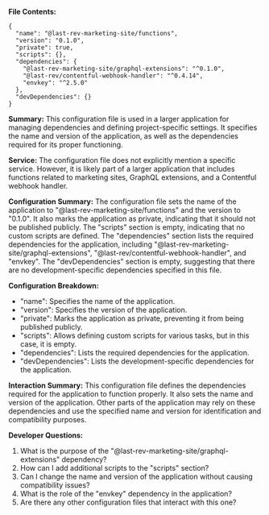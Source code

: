 **File Contents:**

```
{
  "name": "@last-rev-marketing-site/functions",
  "version": "0.1.0",
  "private": true,
  "scripts": {},
  "dependencies": {
    "@last-rev-marketing-site/graphql-extensions": "^0.1.0",
    "@last-rev/contentful-webhook-handler": "^0.4.14",
    "envkey": "^2.5.0"
  },
  "devDependencies": {}
}
```

**Summary:**
This configuration file is used in a larger application for managing dependencies and defining project-specific settings. It specifies the name and version of the application, as well as the dependencies required for its proper functioning.

**Service:**
The configuration file does not explicitly mention a specific service. However, it is likely part of a larger application that includes functions related to marketing sites, GraphQL extensions, and a Contentful webhook handler.

**Configuration Summary:**
The configuration file sets the name of the application to "@last-rev-marketing-site/functions" and the version to "0.1.0". It also marks the application as private, indicating that it should not be published publicly. The "scripts" section is empty, indicating that no custom scripts are defined. The "dependencies" section lists the required dependencies for the application, including "@last-rev-marketing-site/graphql-extensions", "@last-rev/contentful-webhook-handler", and "envkey". The "devDependencies" section is empty, suggesting that there are no development-specific dependencies specified in this file.

**Configuration Breakdown:**
- "name": Specifies the name of the application.
- "version": Specifies the version of the application.
- "private": Marks the application as private, preventing it from being published publicly.
- "scripts": Allows defining custom scripts for various tasks, but in this case, it is empty.
- "dependencies": Lists the required dependencies for the application.
- "devDependencies": Lists the development-specific dependencies for the application.

**Interaction Summary:**
This configuration file defines the dependencies required for the application to function properly. It also sets the name and version of the application. Other parts of the application may rely on these dependencies and use the specified name and version for identification and compatibility purposes.

**Developer Questions:**
1. What is the purpose of the "@last-rev-marketing-site/graphql-extensions" dependency?
2. How can I add additional scripts to the "scripts" section?
3. Can I change the name and version of the application without causing compatibility issues?
4. What is the role of the "envkey" dependency in the application?
5. Are there any other configuration files that interact with this one?